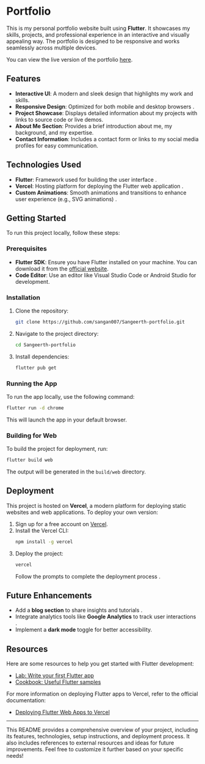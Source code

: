
# Portfolio

This is my personal portfolio website built using **Flutter**. It showcases my skills, projects, and professional experience in an interactive and visually appealing way. The portfolio is designed to be responsive and works seamlessly across multiple devices.

You can view the live version of the portfolio [here](https://sangeerth-b.vercel.app/).

## Features

- **Interactive UI**: A modern and sleek design that highlights my work and skills.
- **Responsive Design**: Optimized for both mobile and desktop browsers .
- **Project Showcase**: Displays detailed information about my projects with links to source code or live demos.
- **About Me Section**: Provides a brief introduction about me, my background, and my expertise.
- **Contact Information**: Includes a contact form or links to my social media profiles for easy communication.

## Technologies Used

- **Flutter**: Framework used for building the user interface .
- **Vercel**: Hosting platform for deploying the Flutter web application .
- **Custom Animations**: Smooth animations and transitions to enhance user experience (e.g., SVG animations) .

## Getting Started

To run this project locally, follow these steps:

### Prerequisites

- **Flutter SDK**: Ensure you have Flutter installed on your machine. You can download it from the [official website](https://flutter.dev).
- **Code Editor**: Use an editor like Visual Studio Code or Android Studio for development.

### Installation

1. Clone the repository:
   ```bash
   git clone https://github.com/sangan007/Sangeerth-portfolio.git
   ```
2. Navigate to the project directory:
   ```bash
   cd Sangeerth-portfolio
   ```
3. Install dependencies:
   ```bash
   flutter pub get
   ```

### Running the App

To run the app locally, use the following command:
```bash
flutter run -d chrome
```
This will launch the app in your default browser.

### Building for Web

To build the project for deployment, run:
```bash
flutter build web
```
The output will be generated in the `build/web` directory.

## Deployment

This project is hosted on **Vercel**, a modern platform for deploying static websites and web applications. To deploy your own version:

1. Sign up for a free account on [Vercel](https://vercel.com).
2. Install the Vercel CLI:
   ```bash
   npm install -g vercel
   ```
3. Deploy the project:
   ```bash
   vercel
   ```
   Follow the prompts to complete the deployment process .

## Future Enhancements

- Add a **blog section** to share insights and tutorials .
- Integrate analytics tools like **Google Analytics** to track user interactions .
- Implement a **dark mode** toggle for better accessibility.

## Resources

Here are some resources to help you get started with Flutter development:
- [Lab: Write your first Flutter app](https://docs.flutter.dev/get-started/codelab)
- [Cookbook: Useful Flutter samples](https://docs.flutter.dev/cookbook)

For more information on deploying Flutter apps to Vercel, refer to the official documentation:
- [Deploying Flutter Web Apps to Vercel](https://vercel.com/guides/deploying-flutter-web-apps-to-vercel)

---

This README provides a comprehensive overview of your project, including its features, technologies, setup instructions, and deployment process. It also includes references to external resources and ideas for future improvements. Feel free to customize it further based on your specific needs!
